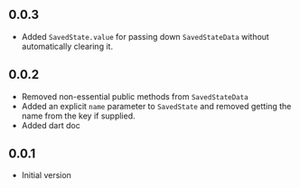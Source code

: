 ## 0.0.3
* Added `SavedState.value` for passing down `SavedStateData` without automatically clearing it.

## 0.0.2
* Removed non-essential public methods from `SavedStateData`
* Added an explicit `name` parameter to `SavedState` and removed getting the name from the key if supplied.
* Added dart doc

## 0.0.1

* Initial version


